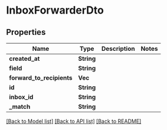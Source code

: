 # InboxForwarderDto

## Properties

Name | Type | Description | Notes
------------ | ------------- | ------------- | -------------
**created_at** | **String** |  | 
**field** | **String** |  | 
**forward_to_recipients** | **Vec<String>** |  | 
**id** | **String** |  | 
**inbox_id** | **String** |  | 
**_match** | **String** |  | 

[[Back to Model list]](../README#documentation-for-models) [[Back to API list]](../README#documentation-for-api-endpoints) [[Back to README]](../README)



